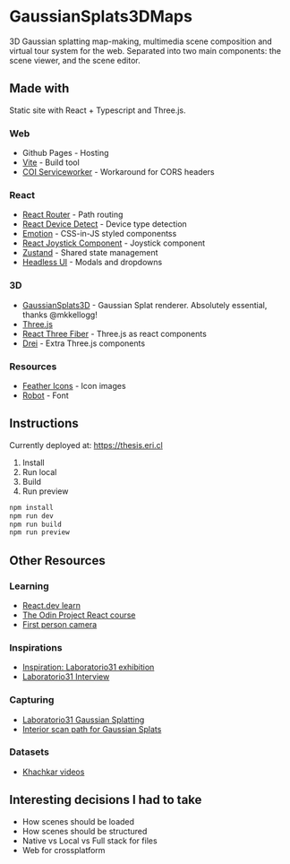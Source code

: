# GaussianSplats3DMaps 

3D Gaussian splatting map-making, multimedia scene composition and virtual tour system for the web. Separated into two main components: the scene viewer, and the scene editor.

## Made with

Static site with React + Typescript and Three.js.

### Web

- Github Pages - Hosting
- [Vite](https://vite.dev/guide/) - Build tool
- [COI Serviceworker](https://github.com/gzuidhof/coi-serviceworker) - Workaround for CORS headers

### React

- [React Router](https://reactrouter.com/en/main) - Path routing
- [React Device Detect](https://github.com/duskload/react-device-detect#readme) - Device type detection
- [Emotion](https://emotion.sh/docs/introduction) - CSS-in-JS styled componentss
- [React Joystick Component](https://github.com/elmarti/react-joystick-component#readme) - Joystick component
- [Zustand](https://github.com/pmndrs/zustand) - Shared state management
- [Headless UI](https://headlessui.com/react) - Modals and dropdowns

### 3D

- [GaussianSplats3D](https://github.com/mkkellogg/GaussianSplats3D) - Gaussian Splat renderer. Absolutely essential, thanks @mkkellogg!
- [Three.js](https://threejs.org/)
- [React Three Fiber](https://r3f.docs.pmnd.rs/getting-started/introduction) - Three.js as react components
- [Drei](https://drei.docs.pmnd.rs/getting-started/introduction) - Extra Three.js components


### Resources

- [Feather Icons](https://github.com/feathericons/react-feather) - Icon images
- [Robot](https://fonts.google.com/specimen/Roboto) - Font


## Instructions

Currently deployed at: <https://thesis.eri.cl>

1. Install
2. Run local
3. Build
4. Run preview

```bash
npm install
npm run dev
npm run build
npm run preview
```

## Other Resources

### Learning

- [React.dev learn](https://react.dev/learn)
- [The Odin Project React course](https://www.theodinproject.com/paths/full-stack-javascript/courses/react)
- [First person camera](https://www.youtube.com/watch?v=oqKzxPMLWxo)

### Inspirations

- [Inspiration: Laboratorio31 exhibition](https://current-exhibition.com/laboratorio31/)
- [Laboratorio31 Interview](https://radiancefields.com/gaussian-splatting-brings-art-exhibitions-online-with-yulei)

### Capturing

- [Laboratorio31 Gaussian Splatting](https://medium.com/@heyulei/capture-images-for-gaussian-splatting-81d081bbc826)
- [Interior scan path for Gaussian Splats](https://www.youtube.com/watch?v=2ZX_5bOdKjo)

### Datasets

- [Khachkar videos](https://drive.google.com/drive/u/1/folders/1T7olQ1MWyAnDPSOB5TnkdjeKj-EzXFvL)


## Interesting decisions I had to take

- How scenes should be loaded
- How scenes should be structured
- Native vs Local vs Full stack for files
- Web for crossplatform
